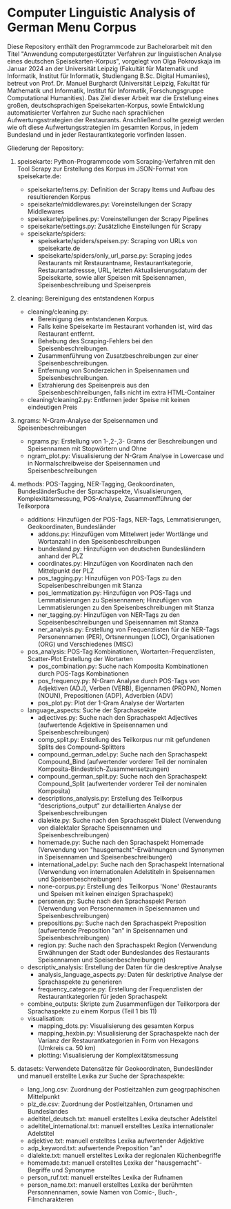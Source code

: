 # Computer Linguistic Analysis of German Menu Corpus

Diese Repository enthält den Programmcode zur Bachelorarbeit mit den Titel "Anwendung computergestützter Verfahren zur linguistischen Analyse eines deutschen Speisekarten-Korpus", vorgelegt von Olga Pokrovskaja im Januar 2024 an der Universität Leipzig (Fakultät für Matematik und Informatik, Institut für Informatik, Studiengang B.Sc. Digital Humaniies), betreut von Prof. Dr. Manuel Burghardt (Universität Leipzig, Fakultät für Mathematik und Informatik, Institut für Informatik, Forschungsgruppe Computational Humanities). Das Ziel dieser Arbeit war die Erstellung eines großen, deutschsprachigen Speisekarten-Korpus, sowie Entwicklung automatisierter Verfahren zur Suche nach sprachlichen Aufwertungsstrategien der Restaurants. Anschließend sollte gezeigt werden wie oft diese Aufwertungsstrategien im gesamten Korpus, in jedem Bundesland und in jeder Restaurantkategorie vorfinden lassen.

Gliederung der Repository:

1. speisekarte: Python-Programmcode vom Scraping-Verfahren mit den Tool Scrapy zur Erstellung des Korpus im JSON-Format von speisekarte.de:
   - speisekarte/items.py: Definition der Scrapy Items und Aufbau des resultierenden Korpus
   - speisekarte/middlewares.py: Voreinstellungen der Scrapy Middlewares
   - speisekarte/pipelines.py: Voreinstellungen der Scrapy Pipelines
   - speisekarte/settings.py: Zusätzliche Einstellungen für Scrapy
   - speisekarte/spiders:
     - speisekarte/spiders/speisen.py: Scraping von URLs von speisekarte.de
     - speisekarte/spiders/only_url_parse.py: Scraping jedes Restaurants mit Restaurantname, Restaurantkategorie, Restaurantadressse, URL, letzten Aktualisierungsdatum der Speisekarte, sowie aller Speisen mit Speisennamen, Speisenbeschreibung und Speisenpreis


2. cleaning: Bereinigung des entstandenen Korpus
   - cleaning/cleaning.py:
        - Bereinigung des entstandenen Korpus.
        - Falls keine Speisekarte im Restaurant vorhanden ist, wird das Restaurant entfernt.
        - Behebung des Scraping-Fehlers bei den Speisenbeschreibungen.
        - Zusammenführung von Zusatzbeschreibungen zur einer Speisenbeschreibungen.
        - Entfernung von Sonderzeichen in Speisennamen und Speisenbeschreibungen.
        - Extrahierung des Speisenpreis aus den Speisenbeschhreibungen, falls nicht im extra HTML-Container
   - cleaning/cleaning2.py: Entfernen jeder Speise mit keinen eindeutigen Preis
  
3. ngrams: N-Gram-Analyse der Speisennamen und Speisenbeschreibungen
   - ngrams.py: Erstellung von 1-,2-,3- Grams der Beschreibungen und Speisennamen mit Stopwörtern und Ohne
   - ngram_plot.py: Visualisierung der N-Gram Analyse in Lowercase und in Normalschreibweise der Speisennamen und Speisenbeschreibungen
  
4. methods: POS-Tagging, NER-Tagging, Geokoordinaten, BundesländerSuche der Sprachaspekte, Visualisierungen, Komplexitätsmessung, POS-Analyse, Zusammenfführung der Teilkorpora
   - additions: Hinzufügen der POS-Tags, NER-Tags, Lemmatisierungen, Geokoordinaten, Bundesländer
     - addons.py: Hinzufügen vom Mittelwert jeder Wortlänge und Wortanzahl in den Speisenbeschreibungen
     - bundesland.py: Hinzufügen von deutschen Bundesländern anhand der PLZ
     - coordinates.py: Hinzufügen von Koordinaten nach den Mittelpunkt der PLZ
     - pos_tagging.py: Hinzufügen von POS-Tags zu den Scpeisenbeschreibungen mit Stanza
     - pos_lemmatization.py: Hinzufügen von POS-Tags und Lemmatisierungen zu Speisennamen; Hinzufügen von Lemmatisierungen zu den Speisenbeschreibungen mit Stanza
     - ner_tagging.py: Hinzufügen von NER-Tags zu den Scpeisenbeschreibungen und Speisennamen mit Stanza
     - ner_analysis.py: Erstellung von Frequenzlisten für die NER-Tags Personennamen (PER), Ortsnennungen (LOC), Organisationen (ORG) und Verschiedenes (MISC)
   - pos_analysis: POS-Tag Kombinationen, Wortarten-Frequenzlisten, Scatter-Plot Erstellung der Wortarten
     - pos_combination.py: Suche nach Komposita Kombinationen durch POS-Tags Kombinationen
     - pos_frequency.py: N-Gram Analyse durch POS-Tags von Adjektiven (ADJ), Verben (VERB), Eigennamen (PROPN), Nomen (NOUN), Prepositionen (ADP), Adverbien (ADV)
     - pos_plot.py: Plot der 1-Gram Analyse der Wortarten
   - language_aspects: Suche der Sprachaspekte
     - adjectives.py: Suche nach den Sprachaspekt Adjectives (aufwertende Adjektive in Speisennamen und Speisenbeschreibungen)
     - comp_split.py: Erstellung des Teilkorpus nur mit gefundenen Splits des Compound-Splitters
     - compound_german_adel.py: Suche nach den Sprachaspekt Compound_Bind (aufwertender vorderer Teil der nominalen Komposita-Bindestrich-Zusammensetzungen)
     - compound_german_split.py: Suche nach den Sprachaspekt Compound_Split (aufwertender vorderer Teil der nominalen Komposita)
     - descriptions_analysis.py: Erstellung des Teilkorpus "descriptions_output" zur detaillierten Analyse der Speisenbeschreibungen
     - dialekte.py: Suche nach den Sprachaspekt Dialect (Verwendung von dialektaler Sprache Speisennamen und Speisenbeschreibungen)
     - homemade.py: Suche nach den Sprachaspekt Homemade (Verwendung von "hausgemacht"-Erwähnungen und Synonymen in Speisennamen und Speisenbeschreibungen)
     - international_adel.py: Suche nach den Sprachaspekt International (Verwendung von internationalen Adelstiteln in Speisennamen und Speisenbeschreibungen)
     - none-corpus.py: Erstellung des Teilkorpus 'None' (Restaurants und Speisen mit keinen einzigen Sprachaspekt)
     - personen.py: Suche nach den Sprachaspekt Person (Verwendung von Personennamen in  Speisennamen und Speisenbeschreibungen)
     - prepositions.py: Suche nach den Sprachaspekt Preposition (aufwertende Preposition "an" in Speisennamen und Speisenbeschreibungen)
     - region.py: Suche nach den Sprachaspekt Region (Verwendung Erwähnungen der Stadt oder Bundeslandes des Restaurants Speisennamen und Speisenbeschreibungen)
   - descriptiv_analysis: Erstellung der Daten für die deskreptive Analyse
     - analysis_language_aspects.py: Daten für deskriptive Analyse der Sprachaspekte zu generieren
     - frequency_categorie.py: Erstellung der Frequenzlisten der Restaurantkategorien für jeden Sprachaspekt
   - combine_outputs: Skripte zum Zusammenfügen der Teilkorpora der Sprachaspekte zu einem Korpus (Teil 1 bis 11)
   - visualisation:
     - mapping_dots.py: Visualisierung des gesamten Korpus
     - mapping_hexbin.py: Visualisierung der Sprachaspekte nach der Varianz der Restaurantkategorien in Form von Hexagons (Umkreis ca. 50 km)
     - plotting: Visualisierung der Komplexitätsmessung

5. datasets: Verwendete Datensätze für Geokoordinaten, Bundesländer und manuell erstellte Lexika zur Suche der Sprachaspekte:
   - lang_long.csv: Zuordnung der Postleitzahlen zum geogrpaphischen Mittelpunkt
   - plz_de.csv: Zuordnung der Postleitzahlen, Ortsnamen und Bundeslandes
   - adeltitel_deutsch.txt: manuell erstelltes Lexika deutscher Adelstitel
   - adeltitel_international.txt: manuell erstelltes Lexika internationaler Adelstitel
   - adjektive.txt: manuell erstelltes Lexika aufwertender Adjektive
   - adp_keyword.txt: aufwertende Preposition "an"
   - dialekte.txt: manuell erstelltes Lexika der regionalen Küchenbegriffe
   - homemade.txt: manuell erstelltes Lexika der "hausgemacht"-Begriffe und Synonyme
   - person_ruf.txt: manuell erstelltes Lexika der Rufnamen
   - person_name.txt: manuell erstelltes Lexika der berühmten Personnennamen, sowie Namen von Comic-, Buch-, Filmcharakteren
 

